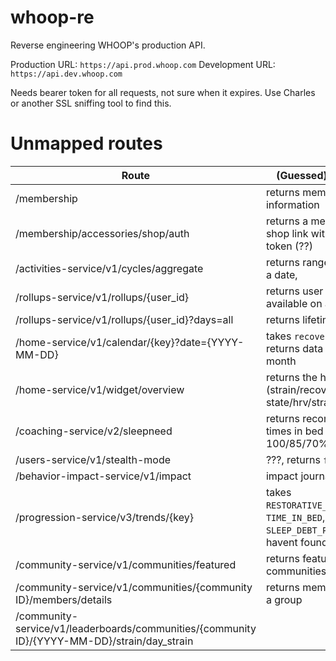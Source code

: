 # whoop-re
Reverse engineering WHOOP's production API.

Production URL: `https://api.prod.whoop.com`
Development URL: `https://api.dev.whoop.com`

Needs bearer token for all requests, not sure when it expires. Use Charles or another SSL sniffing tool to find this.

# Unmapped routes
| Route      | (Guessed) Description |
| ----------- | ----------- |
| /membership      | returns member information       |
| /membership/accessories/shop/auth | returns a member-specific shop link with user's bearer token (??) |
| /activities-service/v1/cycles/aggregate   | returns range of "cycles" in a date,         |
| /rollups-service/v1/rollups/{user_id} | returns user rollups that are available on a user's profile |
| /rollups-service/v1/rollups/{user_id}?days=all | returns lifetime user's stats | 
| /home-service/v1/calendar/{key}?date={YYYY-MM-DD} | takes `recovery`, `home`, returns data based on month | 
| /home-service/v1/widget/overview | returns the home widget (strain/recovery state/hrv/strain rec |
| /coaching-service/v2/sleepneed | returns recommended times in bed for 100/85/70% need |
| /users-service/v1/stealth-mode | ???, returns `false` |
| /behavior-impact-service/v1/impact | impact journal | 
| /progression-service/v3/trends/{key} | takes `RESTORATIVE_SLEEP_PERCENT`, `TIME_IN_BED`, `HRV`, `SLEEP_DEBT_POST`, others i havent found |
| /community-service/v1/communities/featured | returns featured communities | 
| /community-service/v1/communities/{community ID}/members/details | returns membership info of a group | 
| /community-service/v1/leaderboards/communities/{community ID}/{YYYY-MM-DD}/strain/day_strain | 
